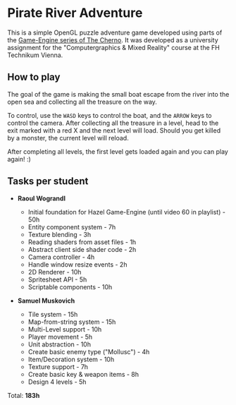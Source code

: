 # Pirate River Adventure

This is a simple OpenGL puzzle adventure game developed using parts of the [Game-Engine series of The Cherno](https://youtube.com/playlist?list=PLlrATfBNZ98dC-V-N3m0Go4deliWHPFwT&si=Z61h1MRwqmiLKk_n). It was developed as a university assignment for the "Computergraphics & Mixed Reality" course at the FH Technikum Vienna.

## How to play
The goal of the game is making the small boat escape from the river into the open sea and collecting all the treasure on the way.

To control, use the `WASD` keys to control the boat, and the `ARROW` keys to control the camera. After collecting all the treasure in a level, head to the exit marked with a red X and the next level will load. Should you get killed by a monster, the current level will reload.

After completing all levels, the first level gets loaded again and you can play again! :)

## Tasks per student
- **Raoul Wograndl**
    - Initial foundation for Hazel Game-Engine (until video 60 in playlist) - 50h
    - Entity component system - 7h
    - Texture blending - 3h
    - Reading shaders from asset files - 1h
    - Abstract client side shader code - 2h
    - Camera controller - 4h
    - Handle window resize events - 2h
    - 2D Renderer - 10h
    - Spritesheet API - 5h
    - Scriptable components - 10h


- **Samuel Muskovich**
    - Tile system - 15h
    - Map-from-string system - 15h
    - Multi-Level support - 10h
    - Player movement - 5h
    - Unit abstraction - 10h
    - Create basic enemy type ("Mollusc") - 4h
    - Item/Decoration system - 10h
    - Texture support - 7h
    - Create basic key & weapon items - 8h
    - Design 4 levels - 5h

Total: **183h**
